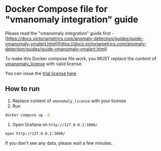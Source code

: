 # Docker Compose file for "vmanomaly integration" guide

Please read the "vmanomaly integration" guide first - [https://docs.victoriametrics.com/anomaly-detection/guides/guide-vmanomaly-vmalert.html](https://docs.victoriametrics.com/anomaly-detection/guides/guide-vmanomaly-vmalert.html)

To make this Docker compose file work, you MUST replace the content of [vmanomaly_license](https://github.com/zzylol/VictoriaMetrics-cluster/tree/master/deployment/docker/vmanomaly/vmanomaly-integration/vmanomaly_license) with valid license.

You can issue the [trial license here](https://victoriametrics.com/products/enterprise/trial/)


## How to run 

1. Replace content of `vmanomaly_license` with your license
1. Run

```sh 
docker compose up -d  
```
1. Open Grafana on  `http://127.0.0.1:3000/`
```sh
open http://127.0.0.1:3000/
```

If you don't see any data, please wait a few minutes.
